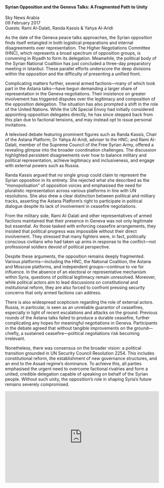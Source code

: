 <h4>Syrian Opposition and the Geneva Talks: A Fragmented Path to Unity</h4>

Sky News Arabia  
09 February 2017  
Guests: Rami Al-Dalati, Randa Kassis & Yahya Al-Aridi

As the date of the Geneva peace talks approaches, the Syrian opposition finds itself entangled in both logistical preparations and internal disagreements over representation. The Higher Negotiations Committee (HNC), which represents a broad spectrum of opposition groups, is convening in Riyadh to form its delegation. Meanwhile, the political body of the Syrian National Coalition has just concluded a three-day preparatory meeting in Istanbul. These parallel efforts underscore the deep divisions within the opposition and the difficulty of presenting a unified front.

Complicating matters further, several armed factions—many of which took part in the Astana talks—have begun demanding a larger share of representation in the Geneva negotiations. Their insistence on greater involvement has triggered disputes over the legitimacy and composition of the opposition delegation. The situation has also prompted a shift in the role of the United Nations. While the UN Special Envoy had initially considered appointing opposition delegates directly, he has since stepped back from this plan due to factional tensions, and may instead opt to issue personal invitations.

A televised debate featuring prominent figures such as Randa Kassis, Chair of the Astana Platform; Dr Yahya Al-Aridi, adviser to the HNC; and Rami Al-Dalati, member of the Supreme Council of the Free Syrian Army, offered a revealing glimpse into the broader coordination challenges. The discussion highlighted persistent disagreements over how to balance military and political representation, achieve legitimacy and inclusiveness, and engage with external powers such as Russia.

Randa Kassis argued that no single group could claim to represent the Syrian opposition in its entirety. She rejected what she described as the “monopolisation” of opposition voices and emphasised the need for pluralistic representation across various platforms in line with UN resolutions. She also drew a clear distinction between political and military tracks, asserting the Astana Platform’s right to participate in political dialogue despite its lack of involvement in ceasefire negotiations.

From the military side, Rami Al-Dalati and other representatives of armed factions maintained that their presence in Geneva was not only legitimate but essential. As those tasked with enforcing ceasefire arrangements, they insisted that political progress was impossible without their direct involvement. They stressed that many fighters were, in fact, politically conscious civilians who had taken up arms in response to the conflict—not professional soldiers devoid of political perspective.

Despite these arguments, the opposition remains deeply fragmented. Various platforms—including the HNC, the National Coalition, the Astana and Moscow platforms, and independent groups—continue to vie for influence. In the absence of an electoral or representative mechanism within Syria, questions of political legitimacy remain unresolved. Moreover, while political actors aim to lead discussions on constitutional and institutional reform, they are also forced to confront pressing security concerns that only armed factions can address.

There is also widespread scepticism regarding the role of external actors. Russia, in particular, is seen as an unreliable guarantor of ceasefires, especially in light of recent escalations and attacks on the ground. Previous rounds of the Astana talks failed to produce a durable ceasefire, further complicating any hopes for meaningful negotiations in Geneva. Participants in the debate agreed that without tangible improvements on the ground—chiefly, a sustained ceasefire—political negotiations risk becoming irrelevant.

Nonetheless, there was consensus on the broader vision: a political transition grounded in UN Security Council Resolution 2254. This includes constitutional reform, the establishment of new governance structures, and an end to the Assad regime’s dominance. To achieve this, all parties emphasised the urgent need to overcome factional rivalries and form a united, credible delegation capable of speaking on behalf of the Syrian people. Without such unity, the opposition’s role in shaping Syria’s future remains severely compromised.

<p></p>
<center>
<div style="display: flex; justify-content: center; position:relative;width: 100%;height: 300px;"><iframe
    src="https://iframe.mediadelivery.net/embed/460223/d0659cdb-c986-4c2a-97a9-251aadb1614d?autoplay=false&loop=false&muted=false&preload=true&responsive=true"
    loading="lazy" style="border:0;height:100%;width: 520px;"
    allow="accelerometer;gyroscope;autoplay;encrypted-media;picture-in-picture;" allowfullscreen="true"></iframe>
</div>
</center>  
<p></p>

